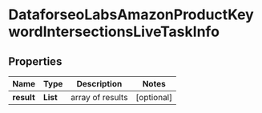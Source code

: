 # DataforseoLabsAmazonProductKeywordIntersectionsLiveTaskInfo


## Properties

| Name | Type | Description | Notes |
|------------ | ------------- | ------------- | -------------|
**result** | **List<DataforseoLabsAmazonProductKeywordIntersectionsLiveResultInfo>** | array of results |[optional]|